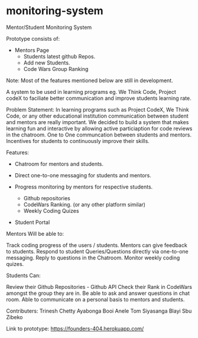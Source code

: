 # monitoring-system
Mentor/Student Monitoring System

Prototype consists of:
  - Mentors Page
    - Students latest github Repos.
    - Add new Students.
    - Code Wars Group Ranking

Note: Most of the features mentioned below are still in development.

A system to be used in learning programs eg. We Think Code, Project codeX to faciliate better communication and improve students learning rate.

Problem Statement:
In learning programs such as Project CodeX, We Think Code, or any other educational institution communication between student and mentors are really important.
We decided to build a system that makes learning fun and interactive by allowing active particiaption for code reviews in the chatroom.
One to One communcation between students and mentors. Incentives for students to continuously improve their skills.

Features:

- Chatroom for mentors and students.
- Direct one-to-one messaging for students and mentors.
- Progress monitoring by mentors for respective students.
  - Github repositories
  - CodeWars Ranking. (or any other platform similar)
  - Weekly Coding Quizes
  
- Student Portal 
  
Mentors Will be able to:

Track coding progress of the users / students.
Mentors can give feedback to students.
Respond to student Queries/Questions directly via one-to-one messaging.
Reply to questions in the Chatroom.
Monitor weekly coding quizes.

Students Can:

Review their Github Repositories - Github API
Check their Rank in CodeWars amongst the group they are in.
Be able to ask and answer questions in chat room.
Able to communicate on a personal basis to mentors and students.

Contributers:
Trinesh Chetty
Ayabonga Booi
Anele Tom
Siyasanga Blayi
Sbu Zibeko

Link to prototype: https://founders-404.herokuapp.com/

